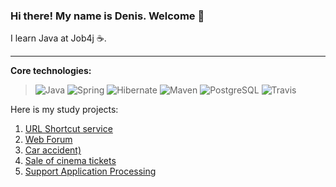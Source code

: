 ### Hi there! My name is Denis. Welcome 👋

I learn Java at Job4j ☕.

-----------
<b>Core technologies:</b>
> ![Java](https://img.shields.io/badge/Java-%3E%3D%208-orange) 
![Spring](https://img.shields.io/badge/Spring-%3E%3D%205.0-green)
![Hibernate](https://img.shields.io/badge/Hibernate-%3E%3D%205.0-yellow)
![Maven](https://img.shields.io/badge/Maven-3-red)
![PostgreSQL](https://img.shields.io/badge/PostgreSQL-%3E%3D%209-blue)
![Travis](https://img.shields.io/badge/Travis-CI-succes)

Here is my study projects:
1. [URL Shortcut service](https://github.com/KrylovDenisK/job4j_url_shortcut)
2. [Web Forum](https://github.com/KrylovDenisK/job4j_forum)
3. [Car accident)](https://github.com/KrylovDenisK/job4j_accident)
4. [Sale of cinema tickets](https://github.com/KrylovDenisK/job4j_cinema)
5. [Support Application Processing ](https://github.com/KrylovDenisK/job4j_tracker)
